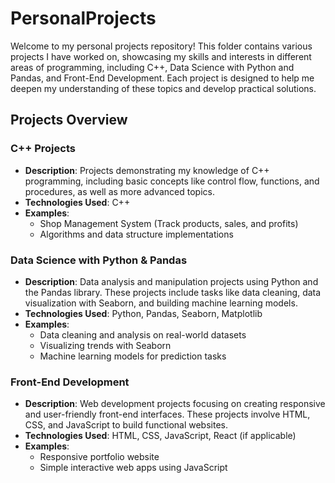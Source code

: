 # PersonalProjects
Welcome to my personal projects repository! This folder contains various projects I have worked on, showcasing my skills and interests in different areas of programming, including C++, Data Science with Python and Pandas, and Front-End Development. Each project is designed to help me deepen my understanding of these topics and develop practical solutions.

## Projects Overview

### C++ Projects
- **Description**: Projects demonstrating my knowledge of C++ programming, including basic concepts like control flow, functions, and procedures, as well as more advanced topics.
- **Technologies Used**: C++
- **Examples**: 
  - Shop Management System (Track products, sales, and profits)
  - Algorithms and data structure implementations

### Data Science with Python & Pandas
- **Description**: Data analysis and manipulation projects using Python and the Pandas library. These projects include tasks like data cleaning, data visualization with Seaborn, and building machine learning models.
- **Technologies Used**: Python, Pandas, Seaborn, Matplotlib
- **Examples**: 
  - Data cleaning and analysis on real-world datasets
  - Visualizing trends with Seaborn
  - Machine learning models for prediction tasks

### Front-End Development
- **Description**: Web development projects focusing on creating responsive and user-friendly front-end interfaces. These projects involve HTML, CSS, and JavaScript to build functional websites.
- **Technologies Used**: HTML, CSS, JavaScript, React (if applicable)
- **Examples**:
  - Responsive portfolio website
  - Simple interactive web apps using JavaScript
